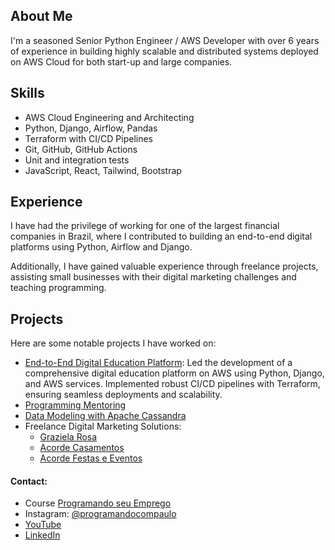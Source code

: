 <h2>About Me</h2>
<p>
    I'm a seasoned Senior Python Engineer / AWS Developer with over 6 years of experience in building highly scalable
    and distributed systems deployed on AWS Cloud for both start-up and large companies.
</p>

<h2>Skills</h2>
<ul>
    <li>AWS Cloud Engineering and Architecting</li>
    <li>Python, Django, Airflow, Pandas</li>
    <li>Terraform with CI/CD Pipelines</li>
    <li>Git, GitHub, GitHub Actions</li>
    <li>Unit and integration tests</li>
    <li>JavaScript, React, Tailwind, Bootstrap</li>
</ul>

<h2>Experience</h2>
<p>
    I have had the privilege of working for one of the largest financial companies in Brazil, where I contributed to
    building an end-to-end digital platforms using Python, Airflow and Django.</p>
<p>
<p>
    Additionally, I have gained valuable experience through freelance projects, assisting small businesses with their
    digital marketing challenges and teaching programming.
</p>
<h2>
    Projects
</h2>
<p>
    Here are some notable projects I have worked on:
</p>

<ul>
    <li><a href="https://programandoseuemprego.com.br/"> End-to-End Digital Education Platform</a>: Led the development
        of a comprehensive digital education platform on AWS using Python, Django, and AWS services. Implemented robust
        CI/CD pipelines with Terraform, ensuring seamless deployments and scalability.</li>
    <li><a href="https://mentoria.programandocompaulo.com.br/">Programming Mentoring</a></li>
    <li><a href="https://github.com/paulomulotto/data-modeling-with-apache-cassandra">Data Modeling with Apache
            Cassandra</a></li>
    <li>Freelance Digital Marketing Solutions:
        <ul>
            <li>
                <a href="grazielarosa.com.br">
                    Graziela Rosa
                </a>
            </li>
            <li>
                <a href="https://acordecasamentos.com.br/">
                    Acorde Casamentos
                </a>
            </li>
            <li>
                <a href="https://acordefestaseeventos.com.br/">
                    Acorde Festas e Eventos
                </a>
            </li>
        </ul>
    </li>
</ul>


<h4>Contact:</h4>

- Course <a href="https://paginavendas.programandoseuemprego.com.br/">Programando seu Emprego</a>
- Instagram: <a href="https://www.instagram.com/programandocompaulo/">@programandocompaulo</a>
- <a href="https://www.youtube.com/channel/UChaxb4gkwfLf5Y3K4kZcTgA">YouTube</a>
- <a href="https://www.linkedin.com/in/paulo-mulotto/">LinkedIn</a>

<!---
paulomulotto/paulomulotto is a ✨ special ✨ repository because its `README.md` (this file) appears on your GitHub profile.
You can click the Preview link to take a look at your changes.
--->

